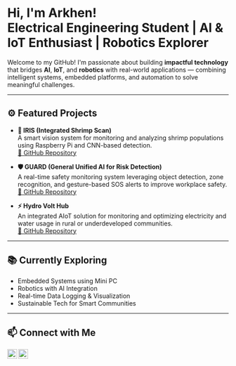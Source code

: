 <h1>Hi, I'm Arkhen!<br/>Electrical Engineering Student | AI & IoT Enthusiast | Robotics Explorer</h1>

Welcome to my GitHub! I'm passionate about building **impactful technology** that bridges **AI**, **IoT**, and **robotics** with real-world applications — combining intelligent systems, embedded platforms, and automation to solve meaningful challenges.

---

<h2>⚙️ Featured Projects</h2>

- <b> 🦐 IRIS (Integrated Shrimp Scan)</b>  
  A smart vision system for monitoring and analyzing shrimp populations using Raspberry Pi and CNN-based detection.  
  [🔗 GitHub Repository](https://github.com/longitude10/iris.git)

- <b>🛡 GUARD (General Unified AI for Risk Detection)</b>  
  A real-time safety monitoring system leveraging object detection, zone recognition, and gesture-based SOS alerts to improve workplace safety.  
  [🔗 GitHub Repository](#)

- <b>⚡ Hydro Volt Hub</b>  
  An integrated AIoT solution for monitoring and optimizing electricity and water usage in rural or underdeveloped communities.  
  [🔗 GitHub Repository](https://github.com/longitude10/hydrovolt-hub.git)

---

<h2>📚 Currently Exploring</h2>

  
- Embedded Systems using Mini PC
- Robotics with AI Integration  
- Real-time Data Logging & Visualization  
- Sustainable Tech for Smart Communities  

---

<h2>📫 Connect with Me</h2>

[<img align="left" alt="LinkedIn" width="22px" src="https://cdn.jsdelivr.net/npm/simple-icons@v3/icons/linkedin.svg" />][linkedin]
[<img align="left" alt="Instagram" width="22px" src="https://cdn.jsdelivr.net/npm/simple-icons@v3/icons/instagram.svg" />][instagram]
<br/>

[linkedin]: https://www.linkedin.com/in/arkhen-bassam-ayubi-0766702a2
[instagram]: https://www.instagram.com/ayubi_arkhen/

<!--
**your-username/your-username** is a ✨ _special_ ✨ repository because its `README.md` (this file) appears on your GitHub profile.
-->
